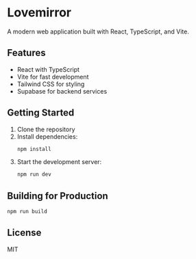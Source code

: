 # Lovemirror

A modern web application built with React, TypeScript, and Vite.

## Features

- React with TypeScript
- Vite for fast development
- Tailwind CSS for styling
- Supabase for backend services

## Getting Started

1. Clone the repository
2. Install dependencies:
   ```bash
   npm install
   ```
3. Start the development server:
   ```bash
   npm run dev
   ```

## Building for Production

```bash
npm run build
```

## License

MIT 